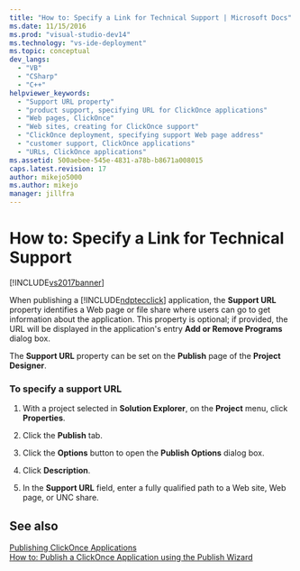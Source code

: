 ```yaml
---
title: "How to: Specify a Link for Technical Support | Microsoft Docs"
ms.date: 11/15/2016
ms.prod: "visual-studio-dev14"
ms.technology: "vs-ide-deployment"
ms.topic: conceptual
dev_langs: 
  - "VB"
  - "CSharp"
  - "C++"
helpviewer_keywords: 
  - "Support URL property"
  - "product support, specifying URL for ClickOnce applications"
  - "Web pages, ClickOnce"
  - "Web sites, creating for ClickOnce support"
  - "ClickOnce deployment, specifying support Web page address"
  - "customer support, ClickOnce applications"
  - "URLs, ClickOnce applications"
ms.assetid: 500aebee-545e-4831-a78b-b8671a008015
caps.latest.revision: 17
author: mikejo5000
ms.author: mikejo
manager: jillfra
---
```

# How to: Specify a Link for Technical Support
[!INCLUDE[vs2017banner](../includes/vs2017banner.md)]

When publishing a [!INCLUDE[ndptecclick](../includes/ndptecclick-md.md)] application, the **Support URL** property identifies a Web page or file share where users can go to get information about the application. This property is optional; if provided, the URL will be displayed in the application's entry **Add or Remove Programs** dialog box.  
  
 The **Support URL** property can be set on the **Publish** page of the **Project Designer**.  
  
### To specify a support URL  
  
1. With a project selected in **Solution Explorer**, on the **Project** menu, click **Properties**.  
  
2. Click the **Publish** tab.  
  
3. Click the **Options** button to open the **Publish Options** dialog box.  
  
4. Click **Description**.  
  
5. In the **Support URL** field, enter a fully qualified path to a Web site, Web page, or UNC share.  
  
## See also  
 [Publishing ClickOnce Applications](../deployment/publishing-clickonce-applications.md)   
 [How to: Publish a ClickOnce Application using the Publish Wizard](../deployment/how-to-publish-a-clickonce-application-using-the-publish-wizard.md)
